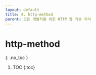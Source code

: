 ```yaml
---
layout: default
title: 4. http-method
parent: 모든 개발자를 위한 HTTP 웹 기본 지식
---
```


# http-method
{: .no_toc }

1. TOC
{:toc}